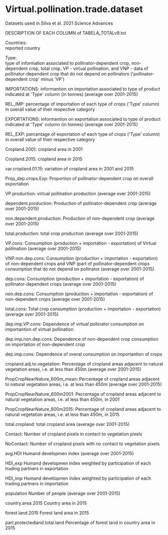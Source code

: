 # Virtual.pollination.trade.dataset
Datasets used in Silva et al. 2021 Science Advances

DESCRIPTION OF EACH COLUMN of TABELA_TOTALv9.txt	
	
Countries:	
reported country

Type: 	
type of information associated to pollinator-dependent crop, non-dependent crop, total crop, VP - virtual pollination, and VNP - data of pollinator-dependent crop that do not depend on pollinators ('pollinator-dependent crop' minus 'VP')

IMPORTATIONS:	informantion on importation associated to type of product indicated at 'Type' column (in tonnes) (average over 2001-2015)

REL_IMP:	percentage of importation of each type of crops ('Type' column) in overall value of their respective category

EXPORTATIONS:	informantion on exportation associated to type of product indicated at 'Type' column (in tonnes) (average over 2001-2015)

REL_EXP:	percentage of exportation of each type of crops ('Type' column) in overall value of their respective category

Cropland.2001:	cropland area in 2001

Cropland.2015:	cropland area in 2015

var.cropland.01.15:	variation of cropland area in 2001 and 2015

Prop_dep.crops.Exp:	Proportion of pollinator-dependent crop on overall exportation

VP.production:	virtual pollination production (average over 2001-2015)

dependent.production:	Production of pollinator-dependent crop (average over 2001-2015)

non.dependent.production:	Production of non-dependent crop (average over 2001-2015)

total.production:	total crop production (average over 2001-2015)

VP.cons:	Consumption (production + importation - exportation) of Virtual pollination  (average over 2001-2015)

VNP.non.dep.cons:	Consumption (production + importation - exportation) of non-dependent crops and VNP (part of pollinator-dependent crops consumption that do not depend on pollinator (average over 2001-2015)

dep.cons:	Consumption (production + importation - exportation) of pollinator-dependent crops (average over 2001-2015)

non.dep.cons:	Consumption (production + importation - exportation) of non-dependent crops (average over 2001-2015)

total.cons:	Total crop consumption (production + importation - exportation) (average over 2001-2015)

dep.imp.VP.cons:	Dependence of virtual pollinator consumption on importantion of virtual pollination 

dep.imp.non.dep.cons:	Dependence of non-dependent crop consumption on importation of non-dependent crop

dep.imp.cons:	Dependence of overal consumption on importantion of crops

cropland.adj.to.vegetation:	Percentage of cropland areas adjacent to natural vegetation areas, i.e. at less than 450m (average over 2001-2015)

PropCropNearNature_600m_mean:	Percentage of cropland areas adjacent to natural vegetation areas, i.e. at less than 450m (average over 2001-2015)

PropCropNearNature_600m2001:	Percentage of cropland areas adjacent to natural vegetation areas, i.e. at less than 450m, in 2001

PropCropNearNature_600m2015:	Percentage of cropland areas adjacent to natural vegetation areas, i.e. at less than 450m, in 2015

total.cropland:	total cropland area (average over 2001-2015)

Contact:	Number of cropland pixels in contact to vegetation pixels

NoContact:	Number of cropland pixels with no contact to vegetation pixels

avg.HDI	Humand developmen index (average over 2001-2015)

HDI_exp	Humand developmen index weighted by participation of each trading partners in exportation 

HDI_imp	Humand developmen index weighted by participation of each trading partners in importation

population	Number of people (average over 2001-2015)

country.area.2015	Country area in 2015

forest.land.2015	Forest land area in 2015

part.protectedland.total.land	Percentage of forest land in country area in 2015


